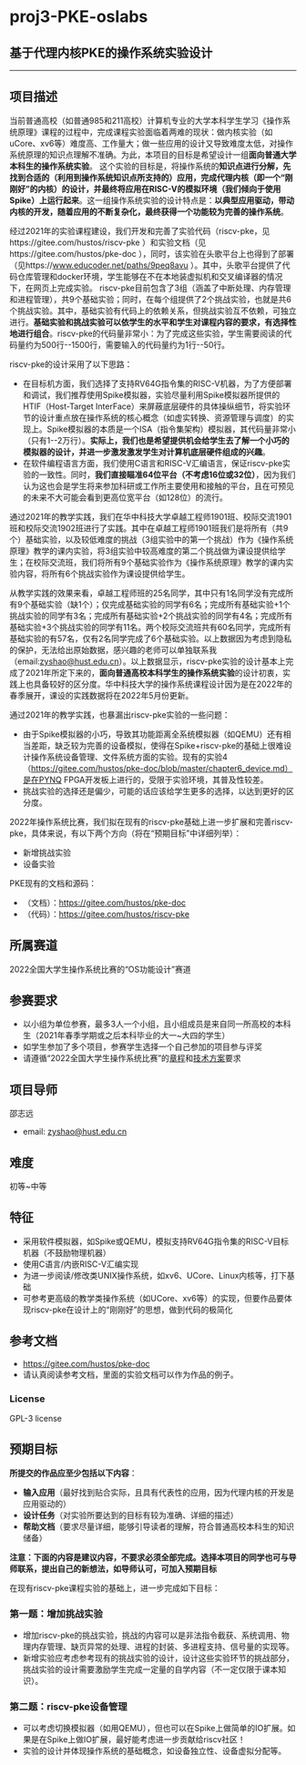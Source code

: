 # proj3-PKE-oslabs

## 基于代理内核PKE的操作系统实验设计

----------


## 项目描述 ##

当前普通高校（如普通985和211高校）计算机专业的大学本科学生学习《操作系统原理》课程的过程中，完成课程实验面临着两难的现状：做内核实验（如uCore、xv6等）难度高、工作量大；做一些应用的设计又导致难度太低，对操作系统原理的知识点理解不准确。为此，本项目的目标是希望设计一组**面向普通大学本科生的操作系统实验**。 这个实验的目标是，将操作系统的**知识点进行分解，先找到合适的（利用到操作系统知识点所支持的）应用，完成代理内核（即一个“刚刚好”的内核）的设计，并最终将应用在RISC-V的模拟环境（我们倾向于使用Spike）上运行起来**。这一组操作系统实验的设计特点是：**以典型应用驱动，带动内核的开发，随着应用的不断复杂化，最终获得一个功能较为完善的操作系统**。

经过2021年的实验课程建设，我们开发和完善了实验代码（riscv-pke，见https://gitee.com/hustos/riscv-pke ）和实验文档（见https://gitee.com/hustos/pke-doc ），同时，该实验在头歌平台上也得到了部署（见https://www.educoder.net/paths/9peq8avu ）。其中，头歌平台提供了代码仓库管理和docker环境，学生能够在不在本地装虚拟机和交叉编译器的情况下，在网页上完成实验。 riscv-pke目前包含了3组（涵盖了中断处理、内存管理和进程管理），共9个基础实验；同时，在每个组提供了2个挑战实验，也就是共6个挑战实验。其中，基础实验有代码上的依赖关系，但挑战实验互不依赖，可独立进行。**基础实验和挑战实验可以依学生的水平和学生对课程内容的要求，有选择性地进行组合**。riscv-pke的代码量非常小：为了完成这些实验，学生需要阅读的代码量约为500行--1500行，需要输入的代码量约为1行--50行。

riscv-pke的设计采用了以下思路：

- 在目标机方面，我们选择了支持RV64G指令集的RISC-V机器，为了方便部署和调试，我们推荐使用Spike模拟器，实验尽量利用Spike模拟器所提供的HTIF（Host-Target InterFace）来屏蔽底层硬件的具体操纵细节，将实验环节的设计重点放在操作系统的核心概念（如虚实转换、资源管理与调度）的实现上。Spike模拟器的本质是一个ISA（指令集架构）模拟器，其代码量非常小（只有1--2万行）。**实际上，我们也是希望提供机会给学生去了解一个小巧的模拟器的设计，并进一步激发激发学生对计算机底层硬件组成的兴趣**。
- 在软件编程语言方面，我们使用C语言和RISC-V汇编语言，保证riscv-pke实验的一致性。同时，**我们直接瞄准64位平台（不考虑16位或32位）**，因为我们认为这也会是学生将来参加科研或工作所主要使用和接触的平台，且在可预见的未来不大可能会看到更高位宽平台（如128位）的流行。

通过2021年的教学实践，我们在华中科技大学卓越工程师1901班、校际交流1901班和校际交流1902班进行了实践。其中在卓越工程师1901班我们是将所有（共9个）基础实验，以及较低难度的挑战（3组实验中的第一个挑战）作为《操作系统原理》教学的课内实验，将3组实验中较高难度的第二个挑战做为课设提供给学生；在校际交流班，我们将所有9个基础实验作为《操作系统原理》教学的课内实验内容，将所有6个挑战实验作为课设提供给学生。

从教学实践的效果来看，卓越工程师班的25名同学，其中只有1名同学没有完成所有9个基础实验（缺1个）；仅完成基础实验的同学有6名；完成所有基础实验+1个挑战实验的同学有3名；完成所有基础实验+2个挑战实验的同学有4名；完成所有基础实验+3个挑战实验的同学有11名。两个校际交流班共有60名同学，完成所有基础实验的有57名，仅有2名同学完成了6个基础实验。以上数据因为考虑到隐私的保护，无法给出原始数据，感兴趣的老师可以单独联系我（email:zyshao@hust.edu.cn）。以上数据显示，riscv-pke实验的设计基本上完成了2021年所定下来的，**面向普通高校本科学生的操作系统实验**的设计初衷，实践上也具备较好的区分度。华中科技大学的操作系统课程设计因为是在2022年的春季展开，课设的实践数据将在2022年5月份更新。



通过2021年的教学实践，也暴漏出riscv-pke实验的一些问题：

- 由于Spike模拟器的小巧，导致其功能距离全系统模拟器（如QEMU）还有相当差距，缺乏较为完善的设备模拟，使得在Spike+riscv-pke的基础上很难设计操作系统设备管理、文件系统方面的实验。现有的实验4（https://gitee.com/hustos/pke-doc/blob/master/chapter6_device.md）是在PYNQ FPGA开发板上进行的，受限于实验环境，其普及性较差。
- 挑战实验的选择还是偏少，可能的话应该给学生更多的选择，以达到更好的区分度。



2022年操作系统比赛，我们拟在现有的riscv-pke基础上进一步扩展和完善riscv-pke，具体来说，有以下两个方向（将在“预期目标”中详细列举）：

- 新增挑战实验
- 设备实验



PKE现有的文档和源码：  

- （文档）：https://gitee.com/hustos/pke-doc
- （代码）：https://gitee.com/hustos/riscv-pke

## 所属赛道 ##

2022全国大学生操作系统比赛的“OS功能设计”赛道



## 参赛要求 ##

- 以小组为单位参赛，最多3人一个小组，且小组成员是来自同一所高校的本科生（2021年春季学期或之后本科毕业的大一~大四的学生）
- 如学生参加了多个项目，参赛学生选择一个自己参加的项目参与评奖
- 请遵循“2022全国大学生操作系统比赛”的[章程](https://mp.weixin.qq.com/s/yxunoM7MwXJ3EYt4aZCNmw)和[技术方案](https://mp.weixin.qq.com/s/9UUDcTguBCh2UedXlpATXQ)要求

## 项目导师 ##

邵志远

- email: zyshao@hust.edu.cn

## 难度 ##

初等~中等

## 特征 ##

- 采用软件模拟器，如Spike或QEMU，模拟支持RV64G指令集的RISC-V目标机器（不鼓励物理机器）
- 使用C语言/内嵌RISC-V汇编实现
- 为进一步阅读/修改类UNIX操作系统，如xv6、UCore、Linux内核等，打下基础
- 可参考更高级的教学类操作系统（如UCore、xv6等）的实现，但要作品要体现riscv-pke在设计上的“刚刚好”的思想，做到代码的极简化

## 参考文档 ##

- https://gitee.com/hustos/pke-doc
- 请认真阅读参考文档，里面的实验文档可以作为作品的例子。

### License ###

GPL-3 license

## 预期目标 ##

**所提交的作品应至少包括以下内容**：

- **输入应用**（最好找到贴合实际，且具有代表性的应用，因为代理内核的开发是应用驱动的）
- **设计任务**（对实验所要达到的目标有较为准确、详细的描述）
- **帮助文档**（要求尽量详细，能够引导读者的理解，符合普通高校本科生的知识储备）

**注意：下面的内容是建议内容，不要求必须全部完成。选择本项目的同学也可与导师联系，提出自己的新想法，如导师认可，可加入预期目标**


在现有riscv-pke课程实验的基础上，进一步完成如下目标：

### 第一题：增加挑战实验 ###

- 增加riscv-pke的挑战实验，挑战的内容可以是非法指令截获、系统调用、物理内存管理、缺页异常的处理、进程的封装、多进程支持、信号量的实现等。
- 新增实验应考虑参考现有的挑战实验的设计，设计这些实验环节的挑战部分，挑战实验的设计需要激励学生完成一定量的自学内容（不一定仅限于课本知识）。

### 第二题：riscv-pke设备管理 ###

- 可以考虑切换模拟器（如用QEMU），但也可以在Spike上做简单的IO扩展。如果是在Spike上做IO扩展，最好能考虑进一步贡献给riscv社区！
- 实验的设计并体现操作系统的基础概念，如设备独立性、设备虚拟分配等。
